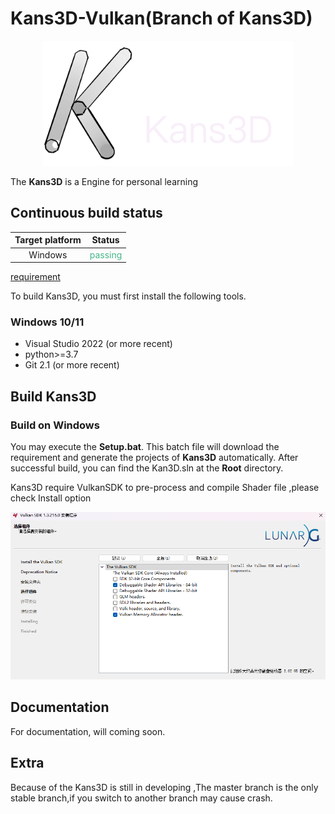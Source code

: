 # 	Kans3D-Vulkan(Branch of Kans3D)

<p align="center">
  <a href="https://github.com/kanzakishigure/Kans3D-Vulkan">
    <img src="./KansEditor/Resources/Icon/Kans3D_logo.png" width="400" height="200" alt="Kans3D logo">
  </a>
</p>


The **Kans3D** is a Engine for personal learning 

## Continuous build status

| Target platform |               Status               |
| :-------------: | :--------------------------------: |
|     Windows     | <font color=#45b787>passing</font> |

[requirement]()

To build Kans3D, you must first install the following tools.

### Windows 10/11

- Visual Studio 2022 (or more recent)
- python>=3.7
- Git 2.1 (or more recent)

## Build Kans3D

### Build on Windows

You may execute the **Setup.bat**. This batch file will download the requirement and generate the projects of **Kans3D** automatically. After successful build, you can find the Kan3D.sln at the **Root** directory.

Kans3D require VulkanSDK to  pre-process  and compile Shader file ,please check Install option



<p align="center">
  <a href="https://vulkan.lunarg.com/doc/sdk">
    <img src="./KansEditor/Resources/ReadMeResource/VulkanOption.png"  alt="Install option">
  </a>
</p>

## Documentation

For documentation, will coming soon.

## Extra

Because of the Kans3D is still in developing ,The master branch is the only stable branch,if you switch to another branch may cause crash.
